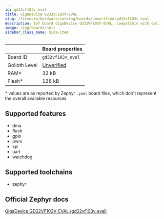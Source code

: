 ```yaml
---
id: gd32vf103v_eval
title: GigaDevice GD32VF103V-EVAL
slug: /firmware/hardware/catalog/boards/unverified/gd32vf103v_eval
description: IoT board GigaDevice GD32VF103V-EVAL, compatible with Golioth at unverified level.
image: /img/boards/null
sidebar_class_name: hide-item
---
```


[//]: # (This is an auto-generated file, do not edit! Changes to it will be lost upon re-generation)



|                | Board properties     |
| -------------  | -------------------- |
| Board ID       | `gd32vf103v_eval` |
| Golioth Level  | [Unverified](/firmware/hardware#unverified-boards) |
| RAM*           | 32 kB |
| Flash*         | 128 kB |

\* values are as reported by Zephyr `.yaml` board files, which don't represent the overall available resources



## Supported features

* dma
* flash
* gpio
* pwm
* spi
* uart
* watchdog

## Supported toolchains

* zephyr

## Official Zephyr docs

[GigaDevice GD32VF103V-EVAL (gd32vf103v_eval)](https://docs.zephyrproject.org/latest/boards/gd/gd32vf103v_eval/doc/index.html)
